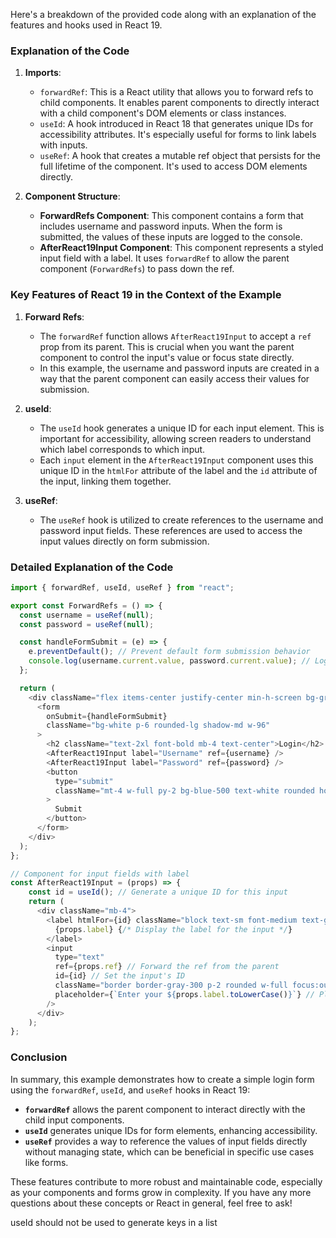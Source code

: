 Here's a breakdown of the provided code along with an explanation of the features and hooks used in React 19.

### Explanation of the Code

1. **Imports**:
   - `forwardRef`: This is a React utility that allows you to forward refs to child components. It enables parent components to directly interact with a child component's DOM elements or class instances.
   - `useId`: A hook introduced in React 18 that generates unique IDs for accessibility attributes. It's especially useful for forms to link labels with inputs.
   - `useRef`: A hook that creates a mutable ref object that persists for the full lifetime of the component. It's used to access DOM elements directly.

2. **Component Structure**:
   - **ForwardRefs Component**: This component contains a form that includes username and password inputs. When the form is submitted, the values of these inputs are logged to the console.
   - **AfterReact19Input Component**: This component represents a styled input field with a label. It uses `forwardRef` to allow the parent component (`ForwardRefs`) to pass down the ref.

### Key Features of React 19 in the Context of the Example

1. **Forward Refs**:
   - The `forwardRef` function allows `AfterReact19Input` to accept a `ref` prop from its parent. This is crucial when you want the parent component to control the input's value or focus state directly.
   - In this example, the username and password inputs are created in a way that the parent component can easily access their values for submission.

2. **useId**:
   - The `useId` hook generates a unique ID for each input element. This is important for accessibility, allowing screen readers to understand which label corresponds to which input.
   - Each `input` element in the `AfterReact19Input` component uses this unique ID in the `htmlFor` attribute of the label and the `id` attribute of the input, linking them together.

3. **useRef**:
   - The `useRef` hook is utilized to create references to the username and password input fields. These references are used to access the input values directly on form submission.

### Detailed Explanation of the Code

```javascript
import { forwardRef, useId, useRef } from "react";

export const ForwardRefs = () => {
  const username = useRef(null);
  const password = useRef(null);

  const handleFormSubmit = (e) => {
    e.preventDefault(); // Prevent default form submission behavior
    console.log(username.current.value, password.current.value); // Log the values of the inputs
  };

  return (
    <div className="flex items-center justify-center min-h-screen bg-gray-100">
      <form
        onSubmit={handleFormSubmit}
        className="bg-white p-6 rounded-lg shadow-md w-96"
      >
        <h2 className="text-2xl font-bold mb-4 text-center">Login</h2>
        <AfterReact19Input label="Username" ref={username} />
        <AfterReact19Input label="Password" ref={password} />
        <button
          type="submit"
          className="mt-4 w-full py-2 bg-blue-500 text-white rounded hover:bg-blue-600 transition duration-200"
        >
          Submit
        </button>
      </form>
    </div>
  );
};

// Component for input fields with label
const AfterReact19Input = (props) => {
    const id = useId(); // Generate a unique ID for this input
    return (
      <div className="mb-4">
        <label htmlFor={id} className="block text-sm font-medium text-gray-700 mb-1">
          {props.label} {/* Display the label for the input */}
        </label>
        <input
          type="text"
          ref={props.ref} // Forward the ref from the parent
          id={id} // Set the input's ID
          className="border border-gray-300 p-2 rounded w-full focus:outline-none focus:ring focus:ring-blue-300"
          placeholder={`Enter your ${props.label.toLowerCase()}`} // Placeholder text for the input
        />
      </div>
    );
};
```

### Conclusion

In summary, this example demonstrates how to create a simple login form using the `forwardRef`, `useId`, and `useRef` hooks in React 19:

- **`forwardRef`** allows the parent component to interact directly with the child input components.
- **`useId`** generates unique IDs for form elements, enhancing accessibility.
- **`useRef`** provides a way to reference the values of input fields directly without managing state, which can be beneficial in specific use cases like forms.

These features contribute to more robust and maintainable code, especially as your components and forms grow in complexity. If you have any more questions about these concepts or React in general, feel free to ask!


useId should not be used to generate keys in a list 